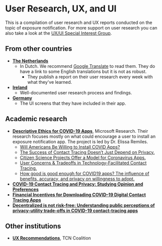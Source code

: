# User Research, UX, and UI

This is a compilation of user research and UX reports conducted on the topic of exposure notification. For more support on user research you can also take a look at the [UX/UI Special Interest Group](https://github.com/lfph/sig-ui-ux).

## From other countries

* [**The Netherlands**](https://github.com/minvws/nl-covid19-notification-app-design) 
  * In Dutch. We recommend [Google Translate](https://translate.google.com/translate?sl=auto&tl=en&u=https%3A%2F%2Fgithub.com%2Fminvws%2Fnl-covid19-notification-app-design%2Fblob%2Fmaster%2FREADME.md) to read them. They do have a link to some English translations but it is not as robust. 
    * They publish a report on their user research every week with what they've learned. 
* [**Ireland**](https://github.com/HSEIreland/covidtracker-documentation/tree/master/documentation/research)
  * Well-documented user research process and findings.
* [**Germany**](https://github.com/corona-warn-app/cwa-documentation/blob/master/ui_screens.md)
  * The UI screens that they have included in their app.

## Academic research

* [**Descriptive Ethics for COVID-19 Apps**](https://www.microsoft.com/en-us/research/project/descriptive-ethics-for-covid19-apps/), Microsoft Research. Their research focuses mostly on what could encourage a user to install an exposure notification app. The project is led by Dr. Elissa Remiles.
  * [Will Americans Be Willing to Install COVID Apps?](https://blogs.scientificamerican.com/observations/will-americans-be-willing-to-install-covid-19-tracking-apps/)  
  * [The Success of Contact Tracing Doesn’t Just Depend on Privacy.](https://arxiv.org/abs/2005.04343)
  * [Citizen Science Projects Offer a Model for Coronavirus Apps.](https://www.wired.com/story/citizen-science-projects-offer-a-model-for-coronavirus-apps/)
  * [User Concerns & Tradeoffs in Technology-Facilitated Contact Tracing.](https://arxiv.org/abs/2004.13219)
  * [How good is good enough for COVID19 apps? The influence of benefits, accuracy, and privacy on willingness to adopt.](https://arxiv.org/abs/2005.04343)
* [**COVID-19 Contact Tracing and Privacy: Studying Opinion and Preferences**](https://arxiv.org/abs/2005.06056)
* [**Financial Incentives for Downloading COVID–19 Digital Contact Tracing Apps**](https://osf.io/preprints/socarxiv/9vp7x/)
* [**Decentralized is not risk-free: Understanding public perceptions of privacy-utility trade-offs in COVID-19 contact-tracing apps**](https://arxiv.org/abs/2005.11957)

## Other institutions

* [**UX Recommendations**](https://tcncoalition.files.wordpress.com/2020/06/tcn-ux-recommendations-whitepaper-v1.pdf), TCN Coalition
